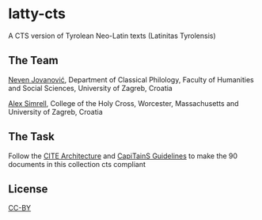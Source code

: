 # latty-cts
A CTS version of Tyrolean Neo-Latin texts (Latinitas Tyrolensis) 

## The Team
[Neven Jovanović](http://orcid.org/0000-0002-9119-399X), Department of Classical Philology, Faculty of Humanities and Social Sciences, University of Zagreb, Croatia

[Alex Simrell](http://orcid.org/0000-0001-5515-6545), College of the Holy Cross, Worcester, Massachusetts and University of Zagreb, Croatia

## The Task
Follow the [CITE Architecture](http://cite-architecture.github.io/) and [CapiTainS Guidelines](http://capitains.github.io/pages/guidelines) to make the 90 documents in this collection cts compliant

## License
[CC-BY](https://github.com/nevenjovanovic/latty-cts/blob/master/LICENSE.md)
